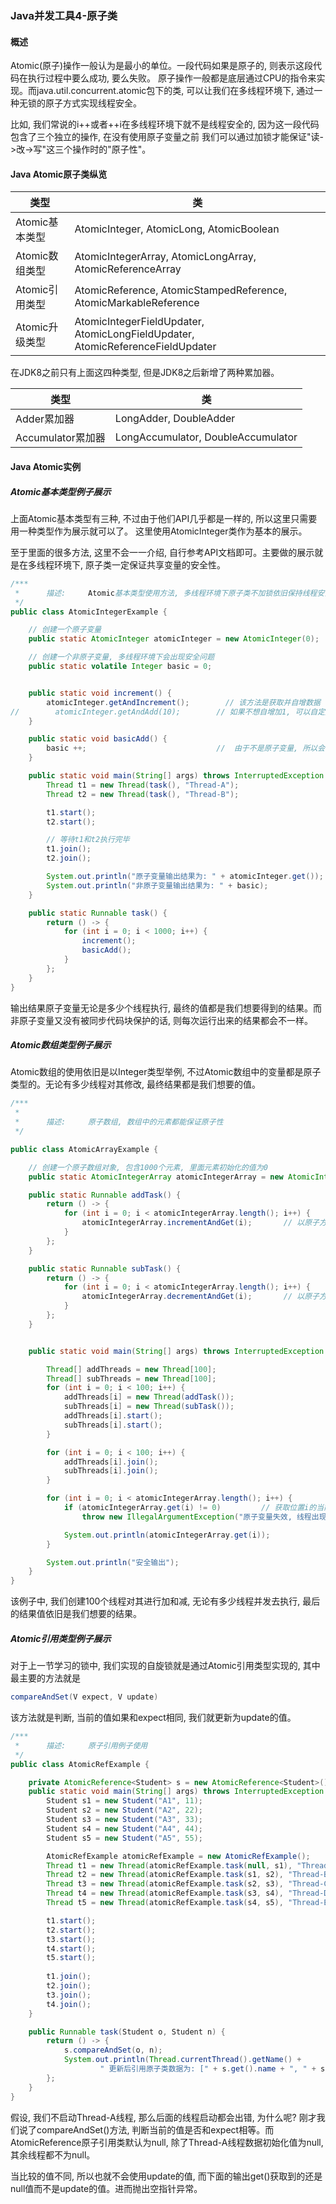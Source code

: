 ### Java并发工具4-原子类

#### 概述
Atomic(原子)操作一般认为是最小的单位。一段代码如果是原子的, 则表示这段代码在执行过程中要么成功, 要么失败。
原子操作一般都是底层通过CPU的指令来实现。而java.util.concurrent.atomic包下的类, 可以让我们在多线程环境下,
通过一种无锁的原子方式实现线程安全。

比如, 我们常说的i++或者++i在多线程环境下就不是线程安全的, 因为这一段代码包含了三个独立的操作, 在没有使用原子变量之前
我们可以通过加锁才能保证"读->改->写"这三个操作时的"原子性"。


#### Java Atomic原子类纵览

|  类型   | 类  |
|  ----  | ----  |
| Atomic基本类型  | AtomicInteger, AtomicLong, AtomicBoolean|
| Atomic数组类型  | AtomicIntegerArray, AtomicLongArray, AtomicReferenceArray |
| Atomic引用类型  | AtomicReference, AtomicStampedReference, AtomicMarkableReference |
| Atomic升级类型  | AtomicIntegerFieldUpdater, AtomicLongFieldUpdater, AtomicReferenceFieldUpdater |

在JDK8之前只有上面这四种类型, 但是JDK8之后新增了两种累加器。

|  类型   | 类  |
|  ----  | ----  |
| Adder累加器  | LongAdder, DoubleAdder|
| Accumulator累加器  | LongAccumulator, DoubleAccumulator|


#### Java Atomic实例

##### Atomic基本类型例子展示
上面Atomic基本类型有三种, 不过由于他们API几乎都是一样的, 所以这里只需要用一种类型作为展示就可以了。
这里使用AtomicInteger类作为基本的展示。

至于里面的很多方法, 这里不会一一介绍, 自行参考API文档即可。主要做的展示就是在多线程环境下, 原子类一定保证共享变量的安全性。

```java
/***
 *      描述:     Atomic基本类型使用方法, 多线程环境下原子类不加锁依旧保持线程安全, 而非原子类则无法保证
 */
public class AtomicIntegerExample {

    // 创建一个原子变量
    public static AtomicInteger atomicInteger = new AtomicInteger(0);

    // 创建一个非原子变量, 多线程环境下会出现安全问题
    public static volatile Integer basic = 0;


    public static void increment() {
        atomicInteger.getAndIncrement();        // 该方法是获取并自增数据
//        atomicInteger.getAndAdd(10);        // 如果不想自增加1, 可以自定义加想要的值, 还可以是负数
    }

    public static void basicAdd() {
        basic ++;                             //  由于不是原子变量, 所以会出现线程安全问题
    }

    public static void main(String[] args) throws InterruptedException {
        Thread t1 = new Thread(task(), "Thread-A");
        Thread t2 = new Thread(task(), "Thread-B");

        t1.start();
        t2.start();

        // 等待t1和t2执行完毕
        t1.join();
        t2.join();

        System.out.println("原子变量输出结果为: " + atomicInteger.get());
        System.out.println("非原子变量输出结果为: " + basic);
    }

    public static Runnable task() {
        return () -> {
            for (int i = 0; i < 1000; i++) {
                increment();
                basicAdd();
            }
        };
    }
}
```

输出结果原子变量无论是多少个线程执行, 最终的值都是我们想要得到的结果。而非原子变量又没有被同步代码块保护的话,
则每次运行出来的结果都会不一样。


##### Atomic数组类型例子展示
Atomic数组的使用依旧是以Integer类型举例, 不过Atomic数组中的变量都是原子类型的。无论有多少线程对其修改, 最终结果都是我们想要的值。

```java
/***
 *
 *      描述:     原子数组, 数组中的元素都能保证原子性
 */

public class AtomicArrayExample {

    // 创建一个原子数组对象, 包含1000个元素, 里面元素初始化的值为0
    public static AtomicIntegerArray atomicIntegerArray = new AtomicIntegerArray(1000);

    public static Runnable addTask() {
        return () -> {
            for (int i = 0; i < atomicIntegerArray.length(); i++) {
                atomicIntegerArray.incrementAndGet(i);       // 以原子方式将索引i处的元素加1
            }
        };
    }

    public static Runnable subTask() {
        return () -> {
            for (int i = 0; i < atomicIntegerArray.length(); i++) {
                atomicIntegerArray.decrementAndGet(i);       // 以原子方式将索引i的元素减1
            }
        };
    }


    public static void main(String[] args) throws InterruptedException {

        Thread[] addThreads = new Thread[100];
        Thread[] subThreads = new Thread[100];
        for (int i = 0; i < 100; i++) {
            addThreads[i] = new Thread(addTask());
            subThreads[i] = new Thread(subTask());
            addThreads[i].start();
            subThreads[i].start();
        }

        for (int i = 0; i < 100; i++) {
            addThreads[i].join();
            subThreads[i].join();
        }

        for (int i = 0; i < atomicIntegerArray.length(); i++) {
            if (atomicIntegerArray.get(i) != 0)         // 获取位置i的当前值
                throw new IllegalArgumentException("原子变量失效, 线程出现安全问题...");

            System.out.println(atomicIntegerArray.get(i));
        }

        System.out.println("安全输出");
    }
}
```

该例子中, 我们创建100个线程对其进行加和减, 无论有多少线程并发去执行, 最后的结果值依旧是我们想要的结果。


##### Atomic引用类型例子展示
对于上一节学习的锁中, 我们实现的自旋锁就是通过Atomic引用类型实现的, 其中最主要的方法就是
```java
compareAndSet(V expect, V update)
```

该方法就是判断, 当前的值如果和expect相同, 我们就更新为update的值。

```java
/***
 *      描述:     原子引用例子使用
 */
public class AtomicRefExample {

    private AtomicReference<Student> s = new AtomicReference<Student>();
    public static void main(String[] args) throws InterruptedException {
        Student s1 = new Student("A1", 11);
        Student s2 = new Student("A2", 22);
        Student s3 = new Student("A3", 33);
        Student s4 = new Student("A4", 44);
        Student s5 = new Student("A5", 55);

        AtomicRefExample atomicRefExample = new AtomicRefExample();
        Thread t1 = new Thread(atomicRefExample.task(null, s1), "Thread-A");
        Thread t2 = new Thread(atomicRefExample.task(s1, s2), "Thread-B");
        Thread t3 = new Thread(atomicRefExample.task(s2, s3), "Thread-C");
        Thread t4 = new Thread(atomicRefExample.task(s3, s4), "Thread-D");
        Thread t5 = new Thread(atomicRefExample.task(s4, s5), "Thread-E");

        t1.start();
        t2.start();
        t3.start();
        t4.start();
        t5.start();
        
        t1.join();
        t2.join();
        t3.join();
        t4.join();
    }

    public Runnable task(Student o, Student n) {
        return () -> {
            s.compareAndSet(o, n);
            System.out.println(Thread.currentThread().getName() +
                    " 更新后引用原子类数据为: [" + s.get().name + ", " + s.get().age + " ]" );
        };
    }
}
```

假设, 我们不启动Thread-A线程, 那么后面的线程启动都会出错, 为什么呢? 刚才我们说了compareAndSet()方法, 判断当前的值是否和expect相等。而AtomicReference原子引用类默认为null, 除了Thread-A线程数据初始化值为null, 其余线程都不为null。

当比较的值不同, 所以也就不会使用update的值, 而下面的输出get()获取到的还是null值而不是update的值。进而抛出空指针异常。